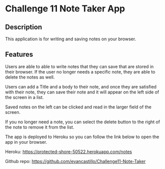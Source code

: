 # Challenge 11 Note Taker App

## Description
This application is for writing and saving notes on your browser. 

## Features
Users are able to able to write notes that they can save that are stored in their browser. If the user no longer needs a specific note, they are able to delete the notes as well.

Users can add a Title and a body to their note, and once they are satisfied with their note, they can save their note and it will appear on the left side of the screen in a list.

Saved notes on the left can be clicked and read in the larger field of the screen.

If you no longer need a note, you can select the delete button to the right of the note to remove it from the list.

The app is deployed to Heroku so you can follow the link below to open the app in your browser.

Heroku: https://protected-shore-50522.herokuapp.com/notes

Github repo: https://github.com/evancastillo/Challenge11-Note-Taker